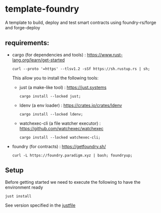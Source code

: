 # template-foundry

A template to build, deploy and test smart contracts using foundry-rs/forge and forge-deploy

## requirements:

- cargo (for dependencies and tools) : https://www.rust-lang.org/learn/get-started

  ```
  curl --proto '=https' --tlsv1.2 -sSf https://sh.rustup.rs | sh;
  ```

  This allow you to install the following tools:

  - just (a make-like tool) : https://just.systems

    ```
    cargo install --locked just;
    ```

  - ldenv (a env loader) : https://crates.io/crates/ldenv
    ```
    cargo install --locked ldenv;
    ```

  - watchexec-cli (a file watcher executor) : https://github.com/watchexec/watchexec
    ```
    cargo install --locked watchexec-cli;
    ```


- foundry (for contracts) : https://getfoundry.sh/

  ```
  curl -L https://foundry.paradigm.xyz | bash; foundryup;
  ```

## Setup

Before getting started we need to execute the following to have the environment ready

```
just install
```

See version specified in the [justfile](./justfile)